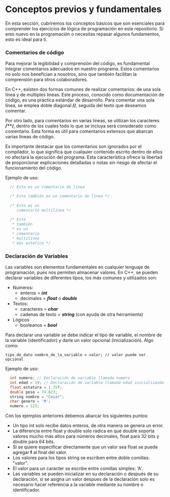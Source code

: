 # Conceptos previos y fundamentales

En esta sección, cubriremos los conceptos básicos que son esenciales para comprender los ejercicios de lógica de programación en este repositorio. Si eres nuevo en la programación o necesitas repasar algunos fundamentos, esto es ideal para ti.

### Comentarios de código
Para mejorar la legibilidad y comprensión del código, es fundamental integrar comentarios adecuados en nuestro programa. Estos comentarios no solo nos benefician a nosotros, sino que también facilitan la comprensión para otros colaboradores.

En C++, existen dos formas comunes de realizar comentarios: de una sola línea y de múltiples líneas. Este proceso, conocido como documentación de código, es una práctica estándar de desarrollo.
Para comentar una sola línea, se emplea doble diagonal **//**, seguida del texto que deseamos comentar. 

Por otro lado, para comentarios en varias líneas, se utilizan los caracteres **/\*\*/**, dentro de los cuales todo lo que se incluya será considerado como comentario. Esta forma es útil para comentarios extensos que abarcan varias líneas de código.

Es importante destacar que los comentarios son ignorados por el compilador, lo que significa que cualquier contenido escrito dentro de ellos no afectará la ejecución del programa. Esta característica ofrece la libertad de proporcionar explicaciones detalladas o notas sin riesgo de afectar el funcionamiento del código.

Ejemplo de uso:
```C++
  // Esto es un comentario de línea

  /* Esto también es un comentario de línea */
  
  /* Esto es un 
     comentario multilínea */
  
  /* Esto 
   * también 
   * es un 
   * comentario 
   * multilínea 
   * más estetico */   
```

### Declaración de Variables
Las variables son elementos fundamentales en cualquier lenguaje de programación, pues nos permiten almacenar valores. En C++, se pueden declarar variables de diferentes tipos, los más comunes y utilizados son:
- Numeros:
  + enteros = **_int_**
  + decimales = **_float_** o **_double_**
- Textos:
  + caracteres = **_char_**
  + cadenas de texto = **_string_** (con ayuda de otra herramienta)
- Lógicos
  + booleanos = **_bool_**

Para declarar una variable se debe indicar el tipo de variable, el nombre de la variable (identificador) y darle un valor opcional (inicialización).
Algo como: 

`tipo_de_dato nombre_de_la_variable = valor; // valor puede ser opcional`

Ejemplo de uso:
```C++
  int numero; // Declaración de variable llamada numero
  int edad = 19; // Declaración de variable llamada edad inicializandola en 19
  float estatura = 1.75f;
  double peso = 74.823;
  string nombre = "Cesar";
  char genero = 'M';
  numero = 123;
```

Con los ejemplos anteriores debemos abarcar los siguientes puntos:
+ Un tipo int solo recibe datos enteros, de otra manera se genera un error.
+ La diferencia entre float y double solo radica en que double soporta valores mucho más altos para números decimales, float para 32 bits y double para 64 bits.
+ Si se quiere especificar directamente que un valor sea float se puede agregar **f** al final del valor.
+ Los valores para los tipos string se escriben entre doble comillas: "valor".
+ El valor para un caracter se escribe entre comillas simples: 'A'.
+ Las variables se pueden inicializar en su declaración o después de su declaración, si se asigna un valor despues de la declaración solo es necesario hacer referencia a la variable mediante su nombre o identificador.